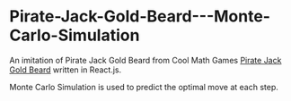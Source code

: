 # Pirate-Jack-Gold-Beard---Monte-Carlo-Simulation

An imitation of Pirate Jack Gold Beard from Cool Math Games [Pirate Jack Gold Beard](https://www.coolmathgames.com/0-pirate-jack-gold-beard) written in React.js.

Monte Carlo Simulation is used to predict the optimal move at each step.
